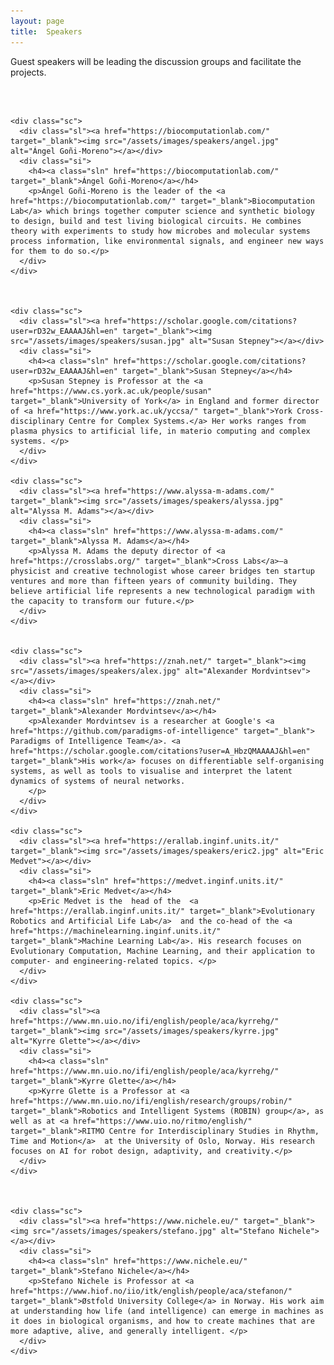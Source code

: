 ```yaml
---
layout: page
title:  Speakers
---
```


Guest speakers will be leading the discussion groups and facilitate the projects. 

<br>






<style>
.spt{display:grid;grid-template-columns:repeat(auto-fit,minmax(300px,1fr));gap:2rem;margin-top:1rem}.sc{display:flex;flex-direction:column;align-items:center;border-radius:32px;padding:1rem;background:#fff;box-shadow:0 6px 6px rgba(0,0,0,0.0);transition:transform .25s ease,box-shadow .25s ease;text-align:left}.sc:hover{transform:scale(1.15);box-shadow:0 0px 20px rgba(0,0,0,0.12)}.sl{max-width:800px;margin-bottom:1.1rem}.sl img{width:100%;height:auto;border-radius:8px}.si h4{margin:0 0 .6rem;font-size:1.2rem;color:#333;text-align:center;font-family:"Roboto Slab",Helvetica,Arial,sans-serif;font-weight:400}.si p{margin:0;font-size:.95rem;color:#666;line-height:1.5;text-align:justify}.sln{text-decoration:none;color:inherit;font-family:inherit;font-size:inherit;font-weight:inherit}
</style>

<script src="/assets/js/speaker-randomizer.js"></script>

<div class="spt">

    <div class="sc">
      <div class="sl"><a href="https://biocomputationlab.com/" target="_blank"><img src="/assets/images/speakers/angel.jpg" alt="Ángel Goñi-Moreno"></a></div>
      <div class="si">
        <h4><a class="sln" href="https://biocomputationlab.com/" target="_blank">Ángel Goñi-Moreno</a></h4>
        <p>Ángel Goñi-Moreno is the leader of the <a href="https://biocomputationlab.com/" target="_blank">Biocomputation Lab</a> which brings together computer science and synthetic biology to design, build and test living biological circuits. He combines theory with experiments to study how microbes and molecular systems process information, like environmental signals, and engineer new ways for them to do so.</p>
      </div>
    </div>



    <div class="sc">
      <div class="sl"><a href="https://scholar.google.com/citations?user=rD32w_EAAAAJ&hl=en" target="_blank"><img src="/assets/images/speakers/susan.jpg" alt="Susan Stepney"></a></div>
      <div class="si">
        <h4><a class="sln" href="https://scholar.google.com/citations?user=rD32w_EAAAAJ&hl=en" target="_blank">Susan Stepney</a></h4>
        <p>Susan Stepney is Professor at the <a href="https://www.cs.york.ac.uk/people/susan" target="_blank">University of York</a> in England and former director of <a href="https://www.york.ac.uk/yccsa/" target="_blank">York Cross-disciplinary Centre for Complex Systems.</a> Her works ranges from plasma physics to artificial life, in materio computing and complex systems. </p>
      </div>
    </div>

    <div class="sc">
      <div class="sl"><a href="https://www.alyssa-m-adams.com/" target="_blank"><img src="/assets/images/speakers/alyssa.jpg" alt="Alyssa M. Adams"></a></div>
      <div class="si">
        <h4><a class="sln" href="https://www.alyssa-m-adams.com/" target="_blank">Alyssa M. Adams</a></h4>
        <p>Alyssa M. Adams the deputy director of <a href="https://crosslabs.org/" target="_blank">Cross Labs</a>—a physicist and creative technologist whose career bridges ten startup ventures and more than fifteen years of community building. They believe artificial life represents a new technological paradigm with the capacity to transform our future.</p>
      </div>
    </div>


    <div class="sc">
      <div class="sl"><a href="https://znah.net/" target="_blank"><img src="/assets/images/speakers/alex.jpg" alt="Alexander Mordvintsev"></a></div>
      <div class="si">
        <h4><a class="sln" href="https://znah.net/" target="_blank">Alexander Mordvintsev</a></h4>
        <p>Alexander Mordvintsev is a researcher at Google's <a href="https://github.com/paradigms-of-intelligence" target="_blank"> Paradigms of Intelligence Team</a>. <a href="https://scholar.google.com/citations?user=A_HbzQMAAAAJ&hl=en" target="_blank">His work</a> focuses on differentiable self-organising systems, as well as tools to visualise and interpret the latent dynamics of systems of neural networks.
        </p>
      </div>
    </div>

    <div class="sc">
      <div class="sl"><a href="https://erallab.inginf.units.it/" target="_blank"><img src="/assets/images/speakers/eric2.jpg" alt="Eric Medvet"></a></div>
      <div class="si">
        <h4><a class="sln" href="https://medvet.inginf.units.it/" target="_blank">Eric Medvet</a></h4>
        <p>Eric Medvet is the  head of the  <a href="https://erallab.inginf.units.it/" target="_blank">Evolutionary Robotics and Artificial Life Lab</a>  and the co-head of the <a href="https://machinelearning.inginf.units.it/" target="_blank">Machine Learning Lab</a>. His research focuses on Evolutionary Computation, Machine Learning, and their application to computer- and engineering-related topics. </p>
      </div>
    </div>

    <div class="sc">
      <div class="sl"><a href="https://www.mn.uio.no/ifi/english/people/aca/kyrrehg/" target="_blank"><img src="/assets/images/speakers/kyrre.jpg" alt="Kyrre Glette"></a></div>
      <div class="si">
        <h4><a class="sln" href="https://www.mn.uio.no/ifi/english/people/aca/kyrrehg/" target="_blank">Kyrre Glette</a></h4>
        <p>Kyrre Glette is a Professor at <a href="https://www.mn.uio.no/ifi/english/research/groups/robin/" target="_blank">Robotics and Intelligent Systems (ROBIN) group</a>, as well as at <a href="https://www.uio.no/ritmo/english/" target="_blank">RITMO Centre for Interdisciplinary Studies in Rhythm, Time and Motion</a>  at the University of Oslo, Norway. His research focuses on AI for robot design, adaptivity, and creativity.</p>
      </div>
    </div>



    <div class="sc">
      <div class="sl"><a href="https://www.nichele.eu/" target="_blank"><img src="/assets/images/speakers/stefano.jpg" alt="Stefano Nichele"></a></div>
      <div class="si">
        <h4><a class="sln" href="https://www.nichele.eu/" target="_blank">Stefano Nichele</a></h4>
        <p>Stefano Nichele is Professor at <a href="https://www.hiof.no/iio/itk/english/people/aca/stefanon/" target="_blank">Østfold University College</a> in Norway. His work aim at understanding how life (and intelligence) can emerge in machines as it does in biological organisms, and how to create machines that are more adaptive, alive, and generally intelligent. </p>
      </div>
    </div>


</div>


